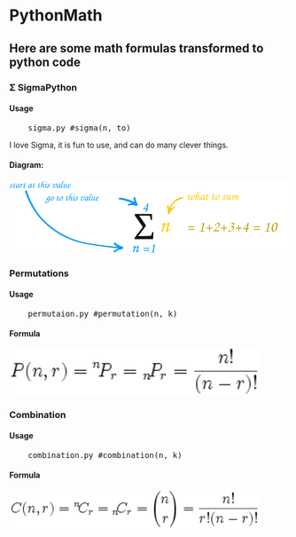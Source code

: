 # PythonMath
## Here are some math formulas transformed to python code


### Σ SigmaPython
#### Usage
<pre>
	sigma.py #sigma(n, to)
</pre>
I love Sigma, it is fun to use, and can do many clever things.
#### Diagram:
![Sigma diagram](/img/sigma-notation.svg)


### Permutations
#### Usage
<pre>
	permutaion.py #permutation(n, k)
</pre>
#### Formula
<img src="./img/permutation-notation.png" width="451.4" style="background-size: cover">


### Combination
#### Usage
<pre>
	combination.py #combination(n, k)
</pre>
#### Formula
<img src="./img/combination-notation.png" width="451.4" style="background-size: cover">